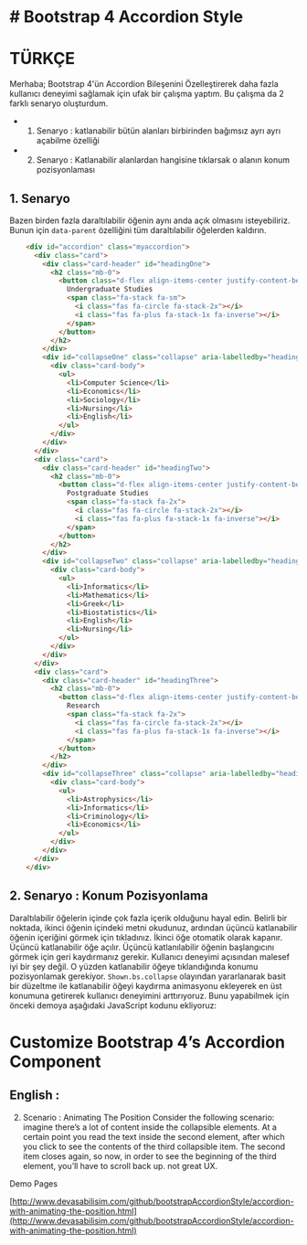 # # Bootstrap 4 Accordion Style

# TÜRKÇE
Merhaba; Bootstrap 4'ün Accordion Bileşenini Özelleştirerek daha fazla kullanıcı deneyimi sağlamak için ufak bir çalışma yaptım. Bu çalışma da 2 farklı senaryo oluşturdum. 

 - 1. Senaryo :  katlanabilir bütün alanları birbirinden bağımsız ayrı ayrı açabilme özelliği
 - 2. Senaryo : Katlanabilir alanlardan hangisine tıklarsak o alanın konum pozisyonlaması


## 1. Senaryo

Bazen birden fazla daraltılabilir öğenin aynı anda açık olmasını isteyebiliriz. Bunun için `data-parent` özelliğini tüm daraltılabilir öğelerden kaldırın.
```html
    <div id="accordion" class="myaccordion">
      <div class="card">
        <div class="card-header" id="headingOne">
          <h2 class="mb-0">
            <button class="d-flex align-items-center justify-content-between btn btn-link collapsed" data-toggle="collapse" data-target="#collapseOne" aria-expanded="false" aria-controls="collapseOne">
              Undergraduate Studies
              <span class="fa-stack fa-sm">
                <i class="fas fa-circle fa-stack-2x"></i>
                <i class="fas fa-plus fa-stack-1x fa-inverse"></i>
              </span>
            </button>
          </h2>
        </div>
        <div id="collapseOne" class="collapse" aria-labelledby="headingOne">
          <div class="card-body">
            <ul>
              <li>Computer Science</li>
              <li>Economics</li>
              <li>Sociology</li>
              <li>Nursing</li>
              <li>English</li>
            </ul>
          </div>
        </div>
      </div>
      <div class="card">
        <div class="card-header" id="headingTwo">
          <h2 class="mb-0">
            <button class="d-flex align-items-center justify-content-between btn btn-link collapsed" data-toggle="collapse" data-target="#collapseTwo" aria-expanded="false" aria-controls="collapseTwo">
              Postgraduate Studies
              <span class="fa-stack fa-2x">
                <i class="fas fa-circle fa-stack-2x"></i>
                <i class="fas fa-plus fa-stack-1x fa-inverse"></i>
              </span>
            </button>
          </h2>
        </div>
        <div id="collapseTwo" class="collapse" aria-labelledby="headingTwo">
          <div class="card-body">
            <ul>
              <li>Informatics</li>
              <li>Mathematics</li>
              <li>Greek</li>
              <li>Biostatistics</li>
              <li>English</li>
              <li>Nursing</li>
            </ul>
          </div>
        </div>
      </div>
      <div class="card">
        <div class="card-header" id="headingThree">
          <h2 class="mb-0">
            <button class="d-flex align-items-center justify-content-between btn btn-link collapsed" data-toggle="collapse" data-target="#collapseThree" aria-expanded="false" aria-controls="collapseThree">
              Research
              <span class="fa-stack fa-2x">
                <i class="fas fa-circle fa-stack-2x"></i>
                <i class="fas fa-plus fa-stack-1x fa-inverse"></i>
              </span>
            </button>
          </h2>
        </div>
        <div id="collapseThree" class="collapse" aria-labelledby="headingThree">
          <div class="card-body">
            <ul>
              <li>Astrophysics</li>
              <li>Informatics</li>
              <li>Criminology</li>
              <li>Economics</li>
            </ul>
          </div>
        </div>
      </div>
    </div>
```

## 2. Senaryo : Konum Pozisyonlama
Daraltılabilir öğelerin içinde çok fazla içerik olduğunu hayal edin. Belirli bir noktada, ikinci öğenin içindeki metni okudunuz, ardından üçüncü katlanabilir öğenin içeriğini görmek için tıkladınız. İkinci öğe otomatik olarak kapanır. Üçüncü katlanabilir öğe açılır. Üçüncü katlanılabilir öğenin başlangıcını görmek için geri kaydırmanız gerekir. Kullanıcı deneyimi açısından malesef iyi bir şey değil. O yüzden katlanabilir öğeye tıklandığında konumu pozisyonlamak gerekiyor. `Shown.bs.collapse` olayından yararlanarak basit bir düzeltme ile katlanabilir öğeyi kaydırma animasyonu ekleyerek en üst konumuna getirerek kullanıcı deneyimini arttırıyoruz. Bunu yapabilmek için önceki demoya aşağıdaki JavaScript kodunu ekliyoruz:




# Customize Bootstrap 4’s Accordion Component

## English :


2.  Scenario : Animating The Position Consider the following scenario: imagine there’s a lot of content inside the collapsible elements. At a certain point you read the text inside the second element, after which you click to see the contents of the third collapsible item. The second item closes again, so now, in order to see the beginning of the third element, you’ll have to scroll back up. not great UX.

Demo Pages

[http://www.devasabilisim.com/github/bootstrapAccordionStyle/accordion-with-animating-the-position.html](http://www.devasabilisim.com/github/bootstrapAccordionStyle/accordion-with-animating-the-position.html)
